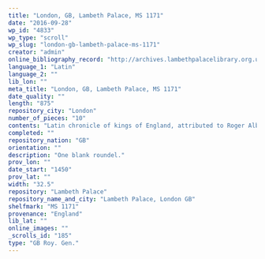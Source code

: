 ```yaml
---
title: "London, GB, Lambeth Palace, MS 1171"
date: "2016-09-28"
wp_id: "4833"
wp_type: "scroll"
wp_slug: "london-gb-lambeth-palace-ms-1171"
creator: "admin"
online_bibliography_record: "http://archives.lambethpalacelibrary.org.uk/CalmView/Record.aspx?src=CalmView.Catalog&id=MSS%2f1171&pos=10"
language_1: "Latin"
language_2: ""
lib_lon: ""
meta_title: "London, GB, Lambeth Palace, MS 1171"
date_quality: ""
length: "875"
repository_city: "London"
number_of_pieces: "10"
contents: "Latin chronicle of kings of England, attributed to Roger Alban (or of St. Albans). Text is Lyell E."
completed: ""
repository_nation: "GB"
orientation: ""
description: "One blank roundel."
prov_lon: ""
date_start: "1450"
prov_lat: ""
width: "32.5"
repository: "Lambeth Palace"
repository_name_and_city: "Lambeth Palace, London GB"
shelfmark: "MS 1171"
provenance: "England"
lib_lat: ""
online_images: ""
_scrolls_id: "185"
type: "GB Roy. Gen."
---
```



